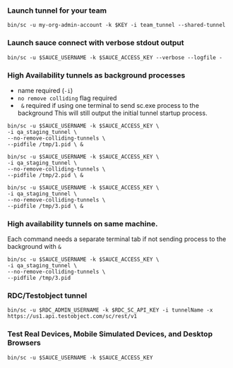 ### Launch tunnel for your team 

```bin/sc -u my-org-admin-account -k $KEY -i team_tunnel --shared-tunnel```

### Launch sauce connect with verbose stdout output

```bin/sc -u $SAUCE_USERNAME -k $SAUCE_ACCESS_KEY --verbose --logfile -```

### High Availability tunnels as background processes
- name required (`-i`)
- `no remove colliding` flag required
- ` &` required if using one terminal to send sc.exe process to the background
This will still output the initial tunnel startup process.

```
bin/sc -u $SAUCE_USERNAME -k $SAUCE_ACCESS_KEY \
-i qa_staging_tunnel \
--no-remove-colliding-tunnels \
--pidfile /tmp/1.pid \ &

bin/sc -u $SAUCE_USERNAME -k $SAUCE_ACCESS_KEY \
-i qa_staging_tunnel \
--no-remove-colliding-tunnels \
--pidfile /tmp/2.pid \ &

bin/sc -u $SAUCE_USERNAME -k $SAUCE_ACCESS_KEY \
-i qa_staging_tunnel \
--no-remove-colliding-tunnels \
--pidfile /tmp/3.pid \ &
``` 

### High availability tunnels on same machine.
Each command needs a separate terminal tab if 
not sending process to the background with `&`

```
bin/sc -u $SAUCE_USERNAME -k $SAUCE_ACCESS_KEY \
-i qa_staging_tunnel \
--no-remove-colliding-tunnels \
--pidfile /tmp/3.pid
```

### RDC/Testobject tunnel

```
bin/sc -u $RDC_ADMIN_USERNAME -k $RDC_SC_API_KEY -i tunnelName -x https://us1.api.testobject.com/sc/rest/v1
```

### Test Real Devices, Mobile Simulated Devices, and Desktop Browsers

```
bin/sc -u $SAUCE_USERNAME -k $SAUCE_ACCESS_KEY
```